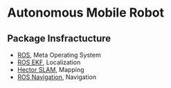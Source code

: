 # Autonomous Mobile Robot

## Package Insfractucture

- [ROS](https://www.ros.org/), Meta Operating System
- [ROS EKF](https://github.com/ros-planning/robot_pose_ekf), Localization
- [Hector SLAM](https://github.com/tu-darmstadt-ros-pkg/hector_slam), Mapping
- [ROS Navigation](https://github.com/ros-planning/navigation), Navigation
&nbsp;
